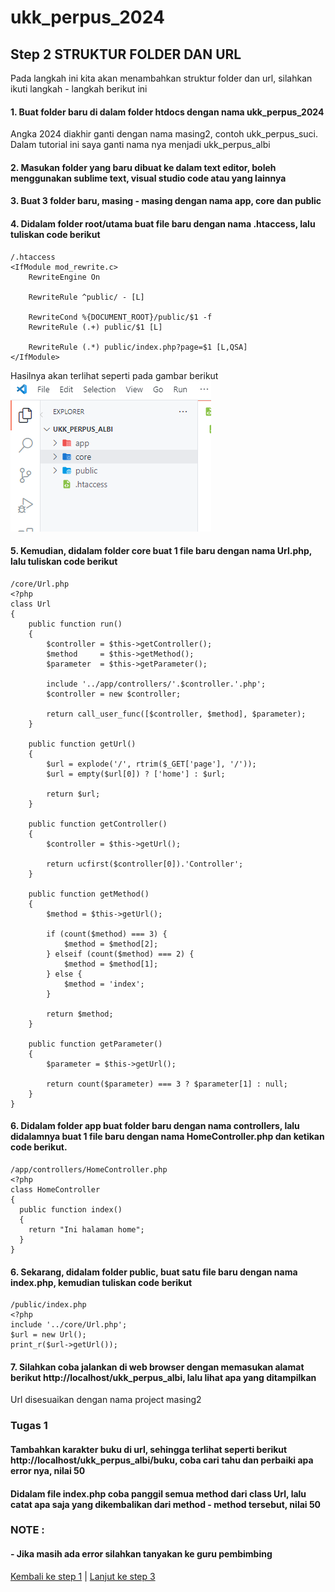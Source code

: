 # ukk_perpus_2024
## Step 2 STRUKTUR FOLDER DAN URL
Pada langkah ini kita akan menambahkan struktur folder dan url, silahkan ikuti langkah - langkah berikut ini
#### 1. Buat folder baru di dalam folder htdocs dengan nama ukk_perpus_2024
Angka 2024 diakhir ganti dengan nama masing2, contoh ukk_perpus_suci. Dalam tutorial ini saya ganti nama nya menjadi ukk_perpus_albi
#### 2. Masukan folder yang baru dibuat ke dalam text editor, boleh menggunakan sublime text, visual studio code atau yang lainnya
#### 3. Buat 3 folder baru, masing - masing dengan nama app, core dan public
#### 4. Didalam folder root/utama buat file baru dengan nama .htaccess, lalu tuliskan code berikut
```
/.htaccess
<IfModule mod_rewrite.c>
	RewriteEngine On

	RewriteRule ^public/ - [L]

	RewriteCond %{DOCUMENT_ROOT}/public/$1 -f
	RewriteRule (.+) public/$1 [L]

	RewriteRule (.*) public/index.php?page=$1 [L,QSA]
</IfModule>
```
Hasilnya akan terlihat seperti pada gambar berikut<br>
![](https://github.com/irawankilmer/ukk_perpus_2024/blob/main/img/3.PNG)
#### 5. Kemudian, didalam folder core buat 1 file baru dengan nama Url.php, lalu tuliskan code berikut
````
/core/Url.php
<?php 
class Url
{
	public function run()
	{
		$controller = $this->getController();
		$method 	= $this->getMethod();
		$parameter 	= $this->getParameter();

		include '../app/controllers/'.$controller.'.php';
		$controller	= new $controller;

		return call_user_func([$controller, $method], $parameter);
	}

	public function getUrl()
	{
		$url = explode('/', rtrim($_GET['page'], '/'));
		$url = empty($url[0]) ? ['home'] : $url;

		return $url;
	}

	public function getController()
	{
		$controller = $this->getUrl();

		return ucfirst($controller[0]).'Controller';
	}

	public function getMethod()
	{
		$method = $this->getUrl();

		if (count($method) === 3) {
			$method = $method[2];
		} elseif (count($method) === 2) {
			$method = $method[1];
		} else {
			$method = 'index';
		}

		return $method;
	}

	public function getParameter()
	{
		$parameter = $this->getUrl();

		return count($parameter) === 3 ? $parameter[1] : null;
	}
}
````
#### 6. Didalam folder app buat folder baru dengan nama controllers, lalu didalamnya buat 1 file baru dengan nama HomeController.php dan ketikan code berikut.
```
/app/controllers/HomeController.php
<?php 
class HomeController 
{
  public function index()
  {
    return "Ini halaman home";
  }
}

```
#### 6. Sekarang, didalam folder public, buat satu file baru dengan nama index.php, kemudian tuliskan code berikut 
```
/public/index.php
<?php 
include '../core/Url.php';
$url = new Url();
print_r($url->getUrl());
```
#### 7. Silahkan coba jalankan di web browser dengan memasukan alamat berikut http://localhost/ukk_perpus_albi, lalu lihat apa yang ditampilkan
Url disesuaikan dengan nama project masing2
### Tugas 1
#### Tambahkan karakter buku di url, sehingga terlihat seperti berikut http://localhost/ukk_perpus_albi/buku, coba cari tahu dan perbaiki apa error nya, nilai 50
#### Didalam file index.php coba panggil semua method dari class Url, lalu catat apa saja yang dikembalikan dari method - method tersebut, nilai 50


### NOTE :
#### - Jika masih ada error silahkan tanyakan ke guru pembimbing
[Kembali ke step 1](https://github.com/irawankilmer/ukk_perpus_2024) | 
[Lanjut ke step 3](https://github.com/irawankilmer/ukk_perpus_2024/tree/step-3)
